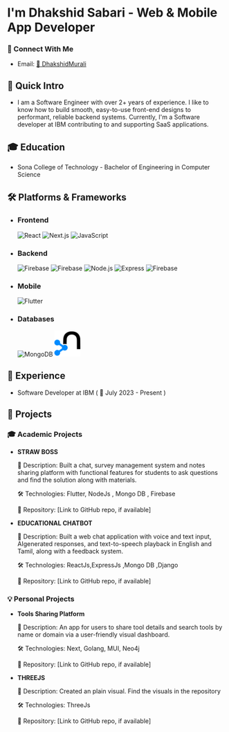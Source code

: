 # I'm Dhakshid Sabari - Web & Mobile App Developer

### 🔗 Connect With Me

- Email: [📧 DhakshidMurali](mailto:dhakshidmurali.2001@gmail.com)

## 📝 Quick Intro

- I am a Software Engineer with over 2+ years of experience. I like to know how to build smooth, easy-to-use front-end designs to performant, reliable backend systems. Currently, I'm a Software developer at IBM contributing to and supporting SaaS applications.

## 🎓 Education

- Sona College of Technology - Bachelor of Engineering in Computer Science

## 🛠️ Platforms & Frameworks

* ###  Frontend

    ![React](https://skillicons.dev/icons?i=react)
    ![Next.js](https://skillicons.dev/icons?i=nextjs)
    ![JavaScript](https://skillicons.dev/icons?i=threejs)

* ### Backend

    ![Firebase](https://skillicons.dev/icons?i=spring)
    ![Firebase](https://skillicons.dev/icons?i=golang)
    ![Node.js](https://skillicons.dev/icons?i=nodejs)
    ![Express](https://skillicons.dev/icons?i=express)
    ![Firebase](https://skillicons.dev/icons?i=firebase)

* ###  Mobile

    ![Flutter](https://skillicons.dev/icons?i=flutter)  

* ### Databases

    ![MongoDB](https://skillicons.dev/icons?i=mongodb)
    <img src="https://raw.githubusercontent.com/devicons/devicon/master/icons/neo4j/neo4j-original.svg" alt="Neo4j" width="60" height="60" />

## 💼 Experience

- Software Developer at IBM ( 📅 July 2023 - Present )

## 🌟 Projects

### 🎓 Academic Projects

- **STRAW BOSS**

  📝 Description: Built a chat, survey management system and notes
  sharing platform with functional features for students to
  ask questions and find the solution along with materials.

  🛠️ Technologies: Flutter, NodeJs , Mongo DB , Firebase

  📂 Repository: [Link to GitHub repo, if available]

- **EDUCATIONAL CHATBOT**

  📝 Description: Built a web chat application with voice and text input, AIgenerated responses, and text-to-speech playback in English and Tamil, along with a feedback system.

  🛠️ Technologies: ReactJs,ExpressJs ,Mongo DB ,Django

  📂 Repository: [Link to GitHub repo, if available]

### 💡 Personal Projects

- **Tools Sharing Platform**

  📝 Description: An app for users to share tool details and search tools by name or domain via a
  user-friendly visual dashboard.

  🛠️ Technologies: Next, Golang, MUI, Neo4j

  📂 Repository: [Link to GitHub repo, if available]

- **THREEJS**

  📝 Description: Created an plain visual. Find the visuals in the repository

  🛠️ Technologies: ThreeJs

  📂 Repository: [Link to GitHub repo, if available]
